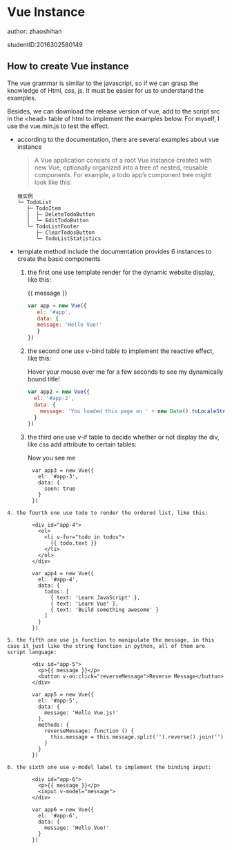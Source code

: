 # Vue Instance #

author: zhaoshihan 

studentID:2016302580149

## How to create Vue instance ##

The vue grammar is similar to the javascript, so if we can grasp the knowledge of Html, css, js. It must be easier for us to understand the examples.

Besides, we can download the release version of vue, add to the script src in the <head\> table of html to implement the examples below. For myself, I use the vue.min.js to test the effect.


- according to the documentation, there are several examples about vue instance
	
	>A Vue application consists of a root Vue instance created with new Vue, optionally organized into a tree of nested, reusable components. For example, a todo app’s component tree might look like this:


	```
	根实例
	└─ TodoList
	   ├─ TodoItem
	   │  ├─ DeleteTodoButton
	   │  └─ EditTodoButton
	   └─ TodoListFooter
	      ├─ ClearTodosButton
	      └─ TodoListStatistics
	```
- template method include
  the documentation provides 6 instances to create the basic components

  1. the first one use template render for the dynamic website display, like this:

     <div id="app">
     		{{ message }}
     	</div>

     ```javascript
     var app = new Vue({
     	el: '#app',
     	data: {
     	message: 'Hello Vue!'
     	}
     })
     ```

  2. the second one use v-bind table to implement the reactive effect, like this:

     <div id="app-2">
     	  <span v-bind:title="message">
     	    Hover your mouse over me for a few seconds to see my dynamically bound title!
     	  </span>
     	</div>

     ```javascript
     var app2 = new Vue({
       el: '#app-2',
       data: {
         message: 'You loaded this page on ' + new Date().toLocaleString()
       }
     })
     ```

  3. the third one use v-if table to decide whether or not display the div, like css add attribute to certain tables:

  		<div id="app-3">
  		  <span v-if="seen">Now you see me</span>
  		</div>


```vue
		var app3 = new Vue({
		  el: '#app-3',
		  data: {
		    seen: true
		  }
		})

4. the fourth one use todo to render the ordered list, like this:

		<div id="app-4">
		  <ol>
		    <li v-for="todo in todos">
		      {{ todo.text }}
		    </li>
		  </ol>
		</div>

		var app4 = new Vue({
		  el: '#app-4',
		  data: {
		    todos: [
		      { text: 'Learn JavaScript' },
		      { text: 'Learn Vue' },
		      { text: 'Build something awesome' }
		    ]
		  }
		})

5. the fifth one use js function to manipulate the message, in this case it just like the string function in python, all of them are script language:

		<div id="app-5">
		  <p>{{ message }}</p>
		  <button v-on:click="reverseMessage">Reverse Message</button>
		</div>

		var app5 = new Vue({
		  el: '#app-5',
		  data: {
		    message: 'Hello Vue.js!'
		  },
		  methods: {
		    reverseMessage: function () {
		      this.message = this.message.split('').reverse().join('')
		    }
		  }
		})

6. the sixth one use v-model label to implement the binding input:

		<div id="app-6">
		  <p>{{ message }}</p>
		  <input v-model="message">
		</div>

		var app6 = new Vue({
		  el: '#app-6',
		  data: {
		    message: 'Hello Vue!'
		  }
		})
```